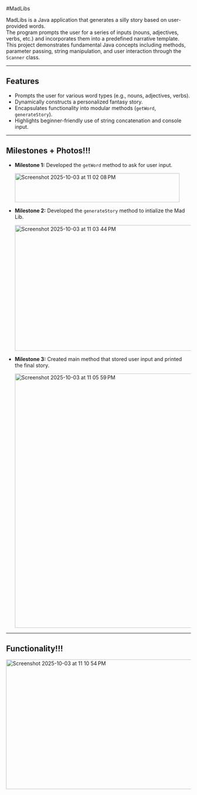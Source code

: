 #MadLibs

MadLibs is a Java application that generates a silly story based on user-provided words.  
The program prompts the user for a series of inputs (nouns, adjectives, verbs, etc.) and incorporates them into a predefined narrative template.  
This project demonstrates fundamental Java concepts including methods, parameter passing, string manipulation, and user interaction through the `Scanner` class.

---

## Features
- Prompts the user for various word types (e.g., nouns, adjectives, verbs).  
- Dynamically constructs a personalized fantasy story.  
- Encapsulates functionality into modular methods (`getWord`, `generateStory`).  
- Highlights beginner-friendly use of string concatenation and console input.  

---

## Milestones + Photos!!!
- **Milestone 1:** Developed the `getWord` method to ask for user input.
  
  <img width="449" height="79" alt="Screenshot 2025-10-03 at 11 02 08 PM" src="https://github.com/user-attachments/assets/10402d2c-40aa-47a4-8d81-477917b176c5" />

- **Milestone 2:** Developed the `generateStory` method to intialize the Mad Lib.
  
   <img width="771" height="342" alt="Screenshot 2025-10-03 at 11 03 44 PM" src="https://github.com/user-attachments/assets/6057cbea-0766-48cf-b3a0-240e7f833b13" />

- **Milestone 3:** Created main method that stored user input and printed the final story.
   
   <img width="779" height="692" alt="Screenshot 2025-10-03 at 11 05 59 PM" src="https://github.com/user-attachments/assets/1c520282-bc6b-4bca-bcb9-70546a95a1aa" />


---

## Functionality!!!

<img width="1526" height="353" alt="Screenshot 2025-10-03 at 11 10 54 PM" src="https://github.com/user-attachments/assets/1cf36f94-4da1-4aea-a29b-7f7facf82a7c" />





